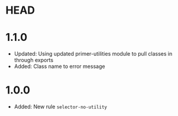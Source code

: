 
# HEAD

# 1.1.0

  * Updated: Using updated primer-utilities module to pull classes in through exports
  * Added: Class name to error message

# 1.0.0

  * Added: New rule `selector-no-utility`
